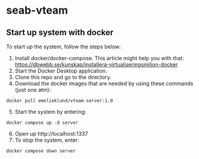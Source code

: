 # seab-vteam

Start up system with docker
---------------------------

To start up the system, follow the steps below:

1. Install docker/docker-compose. This article might help you with that: https://dbwebb.se/kunskap/installera-virtualiseringsmiljon-docker
2. Start the Docker Desktop application.
3. Clone this repo and go to the directory.
4. Download the docker images that are needed by using these commands (just one atm):
```
docker pull emelieklund/vteam-server:1.0
```
5. Start the system by entering:
```
docker compose up -d server
```
6. Open up http://localhost:1337
7. To stop the system, enter:
```
docker compose down server
```
